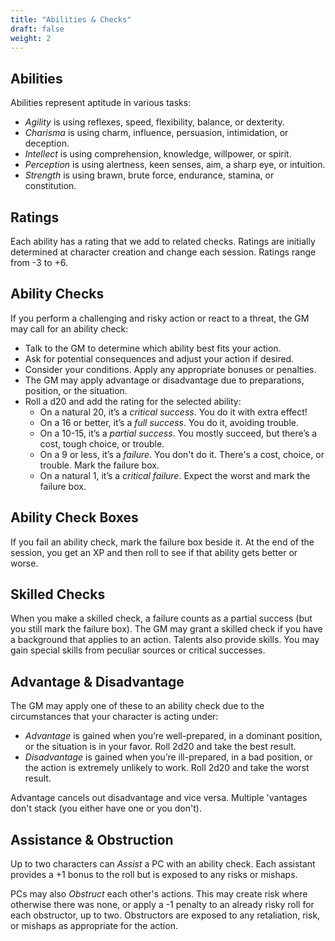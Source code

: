 ```yaml
---
title: "Abilities & Checks"
draft: false
weight: 2
---
```


## Abilities
Abilities represent aptitude in various tasks:
- *Agility* is using reflexes, speed, flexibility, balance, or dexterity.
- *Charisma* is using charm, influence, persuasion, intimidation, or deception.
- *Intellect* is using comprehension, knowledge, willpower, or spirit.
- *Perception* is using alertness, keen senses, aim, a sharp eye, or intuition.
- *Strength* is using brawn, brute force, endurance, stamina, or constitution.

## Ratings
Each ability has a rating that we add to related checks. Ratings are initially determined at character creation and change each session. Ratings range from -3 to +6.

## Ability Checks
If you perform a challenging and risky action or react to a threat, the GM may call for an ability check:
- Talk to the GM to determine which ability best fits your action.
- Ask for potential consequences and adjust your action if desired.
- Consider your conditions. Apply any appropriate bonuses or penalties.
- The GM may apply advantage or disadvantage due to preparations, position, or the situation.
- Roll a d20 and add the rating for the selected ability:
  - On a natural 20, it’s a *critical success*. You do it with extra effect!
  - On a 16 or better, it’s a *full success*. You do it, avoiding trouble.
  - On a 10-15, it’s a *partial success*. You mostly succeed, but there’s a
cost, tough choice, or trouble.
  - On a 9 or less, it’s a *failure*. You don't do it. There's a cost, choice, or trouble. Mark the failure box.
  - On a natural 1, it’s a *critical failure*. Expect the worst and mark the failure box.

## Ability Check Boxes
If you fail an ability check, mark the failure box beside it. At the end of the session, you get an XP and then roll to see if that ability gets better or worse.

## Skilled Checks
When you make a skilled check, a failure counts as a partial success (but you still mark the failure box). The GM may grant a skilled check if you have a background that applies to an action. Talents also provide skills. You may gain special skills from peculiar sources or critical successes.

## Advantage & Disadvantage
The GM may apply one of these to an ability check due to the circumstances that your character is acting under:
- *Advantage* is gained when you’re well-prepared, in a dominant position, or the situation is in your favor. Roll 2d20 and take the best result.
- *Disadvantage* is gained when you’re ill-prepared, in a bad position, or the action is extremely unlikely to work. Roll 2d20 and take the worst result.

Advantage cancels out disadvantage and vice versa. Multiple 'vantages don't stack (you either have one or you don't).

## Assistance & Obstruction
Up to two characters can *Assist* a PC with an ability check. Each assistant provides a +1 bonus to the roll but is exposed to any risks or mishaps.

PCs may also *Obstruct* each other's actions. This may create risk where
otherwise there was none, or apply a -1 penalty to an already risky roll for each obstructor, up to two. Obstructors are exposed to any retaliation, risk, or mishaps as appropriate for the action.

